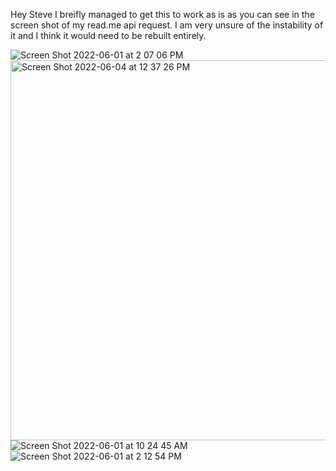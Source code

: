 Hey Steve I breifly managed to get this to work as is as you can see in the screen shot of my read.me api request. I am very unsure of the instability of it and I think it would need to be rebuilt entirely. 

![Screen Shot 2022-06-01 at 2 07 06 PM](https://user-images.githubusercontent.com/90982480/172017801-7cb8956d-523e-4d4d-80ea-cb46927b1bda.png)
<img width="608" alt="Screen Shot 2022-06-04 at 12 37 26 PM" src="https://user-images.githubusercontent.com/90982480/172017815-7e36ad3a-f91d-44a1-8ead-fa6d0f81a564.png">
![Screen Shot 2022-06-01 at 10 24 45 AM](https://user-images.githubusercontent.com/90982480/172017830-d9598391-73ef-4f4d-b4f6-825ed462988f.png)
![Screen Shot 2022-06-01 at 2 12 54 PM](https://user-images.githubusercontent.com/90982480/172017842-4360875c-e47f-4f8a-a3d2-a5032ac90161.png)
